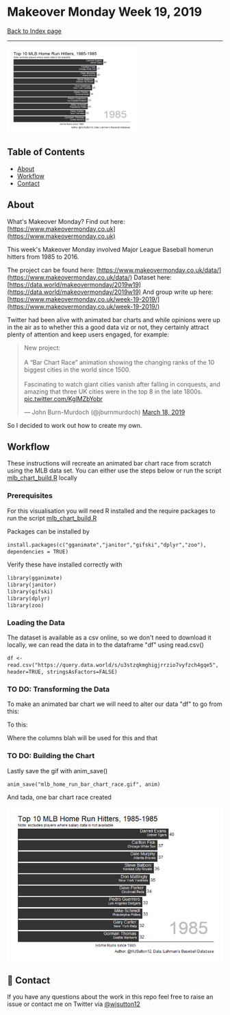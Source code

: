 # Makeover Monday Week 19, 2019
[Back to Index page](../README.md)

---

<p align="centre">
  <a href="" rel="noopener">
 <img width=300px height=200px src="https://raw.githubusercontent.com/wjsutton/Makeover-Monday/master/2019w19/mlb_home_run_bar_chart_race.gif" alt="Project logo"></a>
</p>

## Table of Contents
- [About](#about)
- [Workflow](#workflow)
- [Contact](#contact)

## About <a name = "about"></a>
What's Makeover Monday? Find out here: [https://www.makeovermonday.co.uk](https://www.makeovermonday.co.uk)

This week's Makeover Monday involved Major League Baseball homerun hitters from 1985 to 2016.

The project can be found here: [https://www.makeovermonday.co.uk/data/](https://www.makeovermonday.co.uk/data/)
Dataset here: [https://data.world/makeovermonday/2019w19](https://data.world/makeovermonday/2019w19)
And group write up here: [https://www.makeovermonday.co.uk/week-19-2019/](https://www.makeovermonday.co.uk/week-19-2019/)

Twitter had been alive with animated bar charts and while opinions were up in the air as to whether this a good data viz or not, they certainly attract plenty of attention and keep users engaged, for example:
<blockquote class="twitter-tweet"><p lang="en" dir="ltr">New project:<br> <br>A “Bar Chart Race” animation showing the changing ranks of the 10 biggest cities in the world since 1500.<br><br>Fascinating to watch giant cities vanish after falling in conquests, and amazing that three UK cities were in the top 8 in the late 1800s. <a href="https://t.co/KglMZbYobr">pic.twitter.com/KglMZbYobr</a></p>&mdash; John Burn-Murdoch (@jburnmurdoch) <a href="https://twitter.com/jburnmurdoch/status/1107552367795412992?ref_src=twsrc%5Etfw">March 18, 2019</a></blockquote> <script async src="https://platform.twitter.com/widgets.js" charset="utf-8"></script>

So I decided to work out how to create my own. 

## Workflow <a name = "workflow"></a>
These instructions will recreate an animated bar chart race from scratch using the MLB data set. You can either use the steps below or run the script [mlb_chart_build.R](https://github.com/wjsutton/Makeover-Monday/blob/master/2019w19/mlb_chart_build.R) locally 

### Prerequisites

For this visualisation you will need R installed and the require packages to run the script [mlb_chart_build.R](https://github.com/wjsutton/Makeover-Monday/blob/master/2019w19/mlb_chart_build.R) 

Packages can be installed by
```
install.packages(c("gganimate","janitor","gifski","dplyr","zoo"), dependencies = TRUE)
```
Verify these have installed correctly with 
```
library(gganimate)
library(janitor)
library(gifski)
library(dplyr)
library(zoo)
```

### Loading the Data

The dataset is available as a csv online, so we don't need to download it locally, we can read the data in to the dataframe "df" using read.csv()
```
df <- read.csv("https://query.data.world/s/u3stzqkmghigjrrzio7vyfzch4gqe5", header=TRUE, stringsAsFactors=FALSE)
```

### TO DO: Transforming the Data

To make an animated bar chart we will need to alter our data "df" to go from this: 

To this:

Where the columns blah will be used for this and that

### TO DO: Building the Chart

Lastly save the gif with anim_save()

```
anim_save("mlb_home_run_bar_chart_race.gif", anim)
```

And tada, one bar chart race created

![MM Week 19, 2019](https://raw.githubusercontent.com/wjsutton/Makeover-Monday/master/2019w19/mlb_home_run_bar_chart_race.gif)

## 👋 Contact <a name = "contact"></a>
If you have any questions about the work in this repo feel free to raise an issue or contact me on Twitter via [@wjsutton12](https://twitter.com/wjsutton12)
